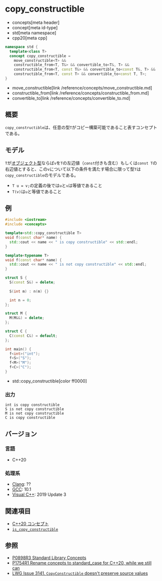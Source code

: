 # copy_constructible
* concepts[meta header]
* concept[meta id-type]
* std[meta namespace]
* cpp20[meta cpp]

```cpp
namespace std {
  template<class T>
  concept copy_constructible =
    move_constructible<T> &&
    constructible_from<T, T&> && convertible_to<T&, T> &&
    constructible_from<T, const T&> && convertible_to<const T&, T> &&
    constructible_from<T, const T> && convertible_to<const T, T>;
}
```
* move_constructible[link /reference/concepts/move_constructible.md]
* constructible_from[link /reference/concepts/constructible_from.md]
* convertible_to[link /reference/concepts/convertible_to.md]

## 概要

`copy_constructible`は、任意の型`T`がコピー構築可能であること表すコンセプトである。

## モデル

`T`が[オブジェクト型](/reference/type_traits/is_object.md)ならば`v`を`T`の左辺値（`const`付きも含む）もしくは`const T`の右辺値とすると、この`v`について以下の条件を満たす場合に限って型`T`は`copy_constructible`のモデルである。

- `T u = v;`の定義の後では`u`と`v`は等値であること
- `T(v)`は`u`と等値であること

## 例
```cpp example
#include <iostream>
#include <concepts>

template<std::copy_constructible T>
void f(const char* name) {
  std::cout << name << " is copy constructible" << std::endl;
}

template<typename T>
void f(const char* name) {
  std::cout << name << " is not copy constructible" << std::endl;
}

struct S {
  S(const S&) = delete;
  
  S(int m) : n(m) {}

  int n = 0;
};

struct M {
  M(M&&) = delete;
};

struct C {
  C(const C&) = default;
};

int main() {
  f<int>("int");
  f<S>("S");
  f<M>("M");
  f<C>("C");
}   
```
* std::copy_constructible[color ff0000]

### 出力
```
int is copy constructible
S is not copy constructible
M is not copy constructible
C is copy constructible
```

## バージョン
### 言語
- C++20

### 処理系
- [Clang](/implementation.md#clang): ??
- [GCC](/implementation.md#gcc): 10.1
- [Visual C++](/implementation.md#visual_cpp): 2019 Update 3

## 関連項目

- [C++20 コンセプト](/lang/cpp20/concepts.md)
- [`is_copy_constructible`](/reference/type_traits/is_copy_constructible.md)

## 参照

- [P0898R3 Standard Library Concepts](http://www.open-std.org/jtc1/sc22/wg21/docs/papers/2018/p0898r3.pdf)
- [P1754R1 Rename concepts to standard_case for C++20, while we still can](http://www.open-std.org/jtc1/sc22/wg21/docs/papers/2019/p1754r1.pdf)
- [LWG Issue 3141. `CopyConstructible` doesn't preserve source values](https://wg21.cmeerw.net/lwg/issue3141)
